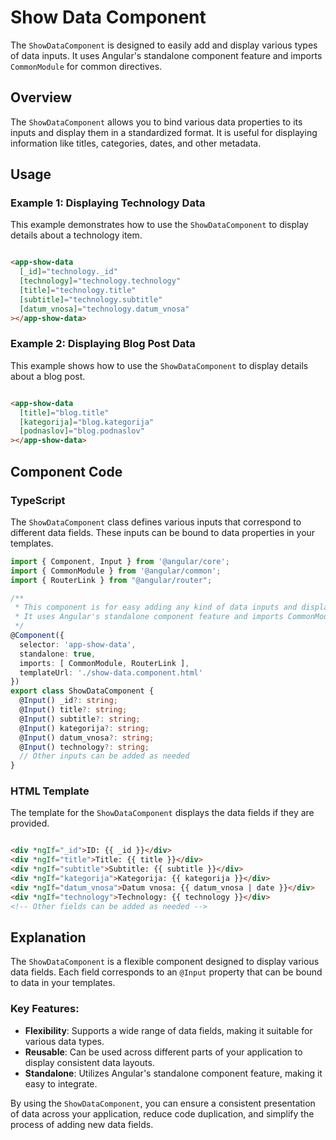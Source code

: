 # Show Data Component

The `ShowDataComponent` is designed to easily add and display various types of data inputs. It uses Angular's standalone component feature and imports `CommonModule` for common directives.

## Overview

The `ShowDataComponent` allows you to bind various data properties to its inputs and display them in a standardized format. It is useful for displaying information like titles, categories, dates, and other metadata.

## Usage

### Example 1: Displaying Technology Data

This example demonstrates how to use the `ShowDataComponent` to display details about a technology item.

```html

<app-show-data
  [_id]="technology._id"
  [technology]="technology.technology"
  [title]="technology.title"
  [subtitle]="technology.subtitle"
  [datum_vnosa]="technology.datum_vnosa"
></app-show-data>
```

### Example 2: Displaying Blog Post Data

This example shows how to use the `ShowDataComponent` to display details about a blog post.

```html

<app-show-data
  [title]="blog.title"
  [kategorija]="blog.kategorija"
  [podnaslov]="blog.podnaslov"
></app-show-data>
```

## Component Code

### TypeScript

The `ShowDataComponent` class defines various inputs that correspond to different data fields. These inputs can be bound to data properties in your templates.

```typescript
import { Component, Input } from '@angular/core';
import { CommonModule } from '@angular/common';
import { RouterLink } from "@angular/router";

/**
 * This component is for easy adding any kind of data inputs and displaying them.
 * It uses Angular's standalone component feature and imports CommonModule for common directives.
 */
@Component({
  selector: 'app-show-data',
  standalone: true,
  imports: [ CommonModule, RouterLink ],
  templateUrl: './show-data.component.html'
})
export class ShowDataComponent {
  @Input() _id?: string;
  @Input() title?: string;
  @Input() subtitle?: string;
  @Input() kategorija?: string;
  @Input() datum_vnosa?: string;
  @Input() technology?: string;
  // Other inputs can be added as needed
}
```

### HTML Template

The template for the `ShowDataComponent` displays the data fields if they are provided.

```html

<div *ngIf="_id">ID: {{ _id }}</div>
<div *ngIf="title">Title: {{ title }}</div>
<div *ngIf="subtitle">Subtitle: {{ subtitle }}</div>
<div *ngIf="kategorija">Kategorija: {{ kategorija }}</div>
<div *ngIf="datum_vnosa">Datum vnosa: {{ datum_vnosa | date }}</div>
<div *ngIf="technology">Technology: {{ technology }}</div>
<!-- Other fields can be added as needed -->
```

## Explanation

The `ShowDataComponent` is a flexible component designed to display various data fields. Each field corresponds to an `@Input` property that can be bound to data in your templates.

### Key Features:

- **Flexibility**: Supports a wide range of data fields, making it suitable for various data types.
- **Reusable**: Can be used across different parts of your application to display consistent data layouts.
- **Standalone**: Utilizes Angular's standalone component feature, making it easy to integrate.

By using the `ShowDataComponent`, you can ensure a consistent presentation of data across your application, reduce code duplication, and simplify the process of adding new data fields.
